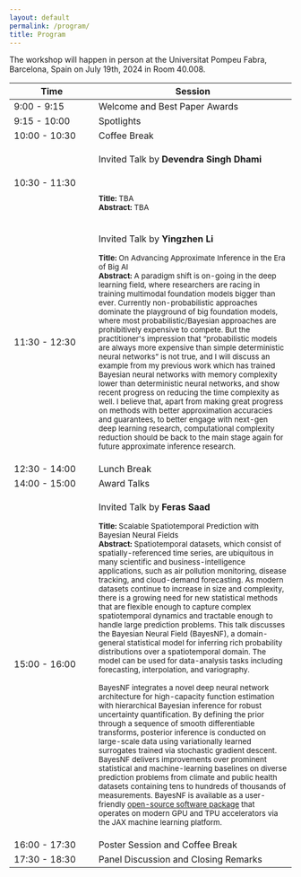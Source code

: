 ```yaml
---
layout: default
permalink: /program/
title: Program
---
```

The workshop will happen in person at the Universitat Pompeu Fabra, Barcelona, Spain on July 19th, 2024 in Room 40.008.

<table class="table table-striped">
    <colgroup>
       <col span="1" style="width: 30%;">
       <col span="1" style="width: 70%;">
    </colgroup>
    <thead>
    <tr>
        <th scope="col">Time</th>
        <th scope="col">Session</th>
    </tr>
    </thead>
    <tbody>
    <tr>
        <td>9:00 - 9:15</td>
        <td>Welcome and Best Paper Awards</td>
    </tr>
    <tr>
        <td>9:15 - 10:00</td>
        <td>Spotlights</td>
    </tr>
    <tr>
        <td>10:00 - 10:30</td>
        <td>Coffee Break</td>
    </tr>
    <tr>
        <td>10:30 - 11:30</td>
        <td>
        <p>Invited Talk by <strong>Devendra Singh Dhami</strong></p> <br />
        <p><small>
        <b>Title:</b> TBA <br />
        <b>Abstract:</b> TBA
        </small></p>
        </td>
    </tr>
    <tr>
        <td>11:30 - 12:30</td>
        <td>
        <p>Invited Talk by <strong>Yingzhen Li</strong></p>
        <p><small>
        <b>Title:</b> On Advancing Approximate Inference in the Era of Big AI <br />
        <b>Abstract:</b> A paradigm shift is on-going in the deep learning field, where researchers are racing in training multimodal foundation models bigger than ever. Currently non-probabilistic approaches dominate the playground of big foundation models, where most probabilistic/Bayesian approaches are prohibitively expensive to compete. But the practitioner's impression that “probabilistic models are always more expensive than simple deterministic neural networks” is not true, and I will discuss an example from my previous work which has trained Bayesian neural networks with memory complexity lower than deterministic neural networks, and show recent progress on reducing the time complexity as well. I believe that, apart from making great progress on methods with better approximation accuracies and guarantees, to better engage with next-gen deep learning research, computational complexity reduction should be back to the main stage again for future approximate inference research.
        </small></p>
        </td>
    </tr>
    <tr>
        <td>12:30 - 14:00</td>
        <td>Lunch Break</td>
    </tr>
    <tr>
        <td>14:00 - 15:00</td>
        <td>Award Talks</td>
    </tr>
    <tr>
        <td>15:00 - 16:00</td>
        <td>
        <p>Invited Talk by <strong>Feras Saad</strong></p>
        <p><small>
        <b>Title:</b> Scalable Spatiotemporal Prediction with Bayesian Neural Fields <br />
        <b>Abstract:</b> Spatiotemporal datasets, which consist of spatially-referenced time series, are ubiquitous in many scientific and business-intelligence applications, such as air pollution monitoring, disease tracking, and cloud-demand forecasting. As modern datasets continue to increase in size and complexity, there is a growing need for new statistical methods that are flexible enough to capture complex spatiotemporal dynamics and tractable enough to handle large prediction problems. This talk discusses the Bayesian Neural Field (BayesNF), a domain-general statistical model for inferring rich probability distributions over a spatiotemporal domain. The model can be used for data-analysis tasks including forecasting, interpolation, and variography. <br />

BayesNF integrates a novel deep neural network architecture for high-capacity function estimation with hierarchical Bayesian inference for robust uncertainty quantification. By defining the prior through a sequence of smooth differentiable transforms, posterior inference is conducted on large-scale data using variationally learned surrogates trained via stochastic gradient descent. BayesNF delivers improvements over prominent statistical and machine-learning baselines on diverse prediction problems from climate and public health datasets containing tens to hundreds of thousands of measurements. BayesNF is available as a user-friendly <a href="https://github.com/google/bayesnf">open-source software package</a> that operates on modern GPU and TPU accelerators via the JAX machine learning platform.
        </small></p>
        </td>
    </tr>
    <tr>
        <td>16:00 - 17:30</td>
        <td>Poster Session and Coffee Break</td>
    </tr>
    <tr>
        <td>17:30 - 18:30</td>
        <td>Panel Discussion and Closing Remarks</td>
    </tr>
    </tbody>
</table>
